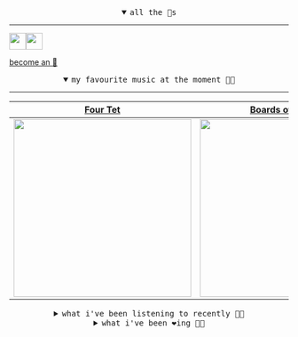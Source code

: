 <details open>

<summary align="center"><samp>all the 🥚s</samp></summary>
<hr />

<a href="https://github.com/pvinis"><img src="https://avatars.githubusercontent.com/u/100233?s=90&v=4" width="30" height="30" /><a href="https://github.com/maxPugh"><img src="https://avatars.githubusercontent.com/u/46350013?s=90&u=52a601eaa2d272b35477d096fe782ebf0a8a1f68&v=4" width="30" height="30" />

<samp><a href="https://github.com/bitttttten/bitttttten/stargazers">become an 🥚</a></samp>

</details>

<details open>

<summary align="center"><samp>my favourite music at the moment 🎵🎶</samp></summary>
<hr />

<!-- toc -->

| [Four Tet](https://open.spotify.com/artist/7Eu1txygG6nJttLHbZdQOh)                                                                                               | [Boards of Canada](https://open.spotify.com/artist/2VAvhf61GgLYmC6C8anyX1)                                                                                       | [Madlib](https://open.spotify.com/artist/5LhTec3c7dcqBvpLRWbMcf)                                                                                                 | [Aphex Twin](https://open.spotify.com/artist/6kBDZFXuLrZgHnvmPu9NsG)                                                                                             |
| ---------------------------------------------------------------------------------------------------------------------------------------------------------------- | ---------------------------------------------------------------------------------------------------------------------------------------------------------------- | ---------------------------------------------------------------------------------------------------------------------------------------------------------------- | ---------------------------------------------------------------------------------------------------------------------------------------------------------------- |
| [<img src="https://i.scdn.co/image/c68646bdcd569ea787764404081d140d55027f4f" width="320" height="auto">](https://open.spotify.com/artist/7Eu1txygG6nJttLHbZdQOh) | [<img src="https://i.scdn.co/image/c0b33a8d211600d70dcda3077d6a582da34321b0" width="320" height="auto">](https://open.spotify.com/artist/2VAvhf61GgLYmC6C8anyX1) | [<img src="https://i.scdn.co/image/e73ab683f7db79f808d05538cc4390b4e5d47804" width="320" height="auto">](https://open.spotify.com/artist/5LhTec3c7dcqBvpLRWbMcf) | [<img src="https://i.scdn.co/image/5630c4ae80c6d8cb16f021fdf5b4fc28c90420ab" width="320" height="auto">](https://open.spotify.com/artist/6kBDZFXuLrZgHnvmPu9NsG) |

<!-- tocstop -->

</details>

<details>

<summary align="center"><samp>what i've been listening to recently 🎵🎶</samp></summary>
<hr />

<!-- toc -->

| [Hang Out (Phone Off)<br />Madlib](https://open.spotify.com/track/7ujpvaMlfeIYssu8mxPqB3)                                                                       | [Touch and Vision<br />Loke Rahbek, Frederik Valentin](https://open.spotify.com/track/3WukZUZYlnQBmng5DU6ZRR)                                                   | [In System<br />Roly Porter](https://open.spotify.com/track/1XAcU8PfJ8vzg8NTkFyyLV)                                                                             | [Foil<br />Autechre](https://open.spotify.com/track/07C2MiIIwVUEqcnwXpHO67)                                                                                     |
| --------------------------------------------------------------------------------------------------------------------------------------------------------------- | --------------------------------------------------------------------------------------------------------------------------------------------------------------- | --------------------------------------------------------------------------------------------------------------------------------------------------------------- | --------------------------------------------------------------------------------------------------------------------------------------------------------------- |
| [<img src="https://i.scdn.co/image/e73ab683f7db79f808d05538cc4390b4e5d47804" width="320" height="auto">](https://open.spotify.com/track/7ujpvaMlfeIYssu8mxPqB3) | [<img src="https://i.scdn.co/image/d63ce5d3f8c23b4835a1bede506b0e6d3190b57b" width="320" height="auto">](https://open.spotify.com/track/3WukZUZYlnQBmng5DU6ZRR) | [<img src="https://i.scdn.co/image/ab6772690000dd224aab11a4696817dde1e0eb4a" width="320" height="auto">](https://open.spotify.com/track/1XAcU8PfJ8vzg8NTkFyyLV) | [<img src="https://i.scdn.co/image/4498e58c0d7726ad42312dd3b04109712818d42d" width="320" height="auto">](https://open.spotify.com/track/07C2MiIIwVUEqcnwXpHO67) |

<!-- tocstop -->

</details>

<details>

<summary align="center"><samp>what i've been ❤️ing 🎵🎶</samp></summary>
<hr />

<!-- toc -->

| [IZ-US<br />Aphex Twin](https://open.spotify.com/album/0ofaIVDxemaYYQipgWRYKp)                                                                                  | [Auto & Allo<br />Oneohtrix Point Never](https://open.spotify.com/album/0oGzSazidykcL5XNTEuS9z)                                                                 | [I Don’t Love Me Anymore<br />Oneohtrix Point Never](https://open.spotify.com/album/0oGzSazidykcL5XNTEuS9z)                                                     | [Anna Painting<br />Four Tet](https://open.spotify.com/album/0CTMk3XKsfG1LfmKu1KCCA)                                                                            |
| --------------------------------------------------------------------------------------------------------------------------------------------------------------- | --------------------------------------------------------------------------------------------------------------------------------------------------------------- | --------------------------------------------------------------------------------------------------------------------------------------------------------------- | --------------------------------------------------------------------------------------------------------------------------------------------------------------- |
| [<img src="https://i.scdn.co/image/ab67616d0000b273c4d5de8930bbc762a68c0bc7" width="320" height="auto">](https://open.spotify.com/album/0ofaIVDxemaYYQipgWRYKp) | [<img src="https://i.scdn.co/image/ab67616d0000b27330ceed1406b1a6c0fb7b1454" width="320" height="auto">](https://open.spotify.com/album/0oGzSazidykcL5XNTEuS9z) | [<img src="https://i.scdn.co/image/ab67616d0000b27330ceed1406b1a6c0fb7b1454" width="320" height="auto">](https://open.spotify.com/album/0oGzSazidykcL5XNTEuS9z) | [<img src="https://i.scdn.co/image/ab67616d0000b2731b8f3dd55d1078f7c5c8ef85" width="320" height="auto">](https://open.spotify.com/album/0CTMk3XKsfG1LfmKu1KCCA) |

<!-- tocstop -->

</details>

